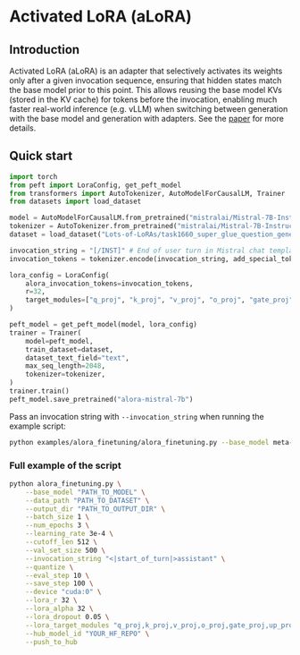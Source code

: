 # Activated LoRA (aLoRA)

## Introduction
Activated LoRA (aLoRA) is an adapter that selectively activates its weights only after a given invocation sequence, ensuring that hidden states match the base model prior to this point. This allows reusing the base model KVs (stored in the KV cache) for tokens before the invocation,
enabling much faster real-world inference (e.g. vLLM) when switching between generation with the base model and generation with adapters.
See the [paper](https://huggingface.co/papers/2504.12397) for more details.

## Quick start
```python
import torch
from peft import LoraConfig, get_peft_model
from transformers import AutoTokenizer, AutoModelForCausalLM, Trainer
from datasets import load_dataset

model = AutoModelForCausalLM.from_pretrained("mistralai/Mistral-7B-Instruct-v0.3", device_map="cuda")
tokenizer = AutoTokenizer.from_pretrained("mistralai/Mistral-7B-Instruct-v0.3")
dataset = load_dataset("Lots-of-LoRAs/task1660_super_glue_question_generation", split="train")

invocation_string = "[/INST]" # End of user turn in Mistral chat template
invocation_tokens = tokenizer.encode(invocation_string, add_special_tokens=False)

lora_config = LoraConfig(
    alora_invocation_tokens=invocation_tokens,
    r=32,
    target_modules=["q_proj", "k_proj", "v_proj", "o_proj", "gate_proj", "up_proj", "down_proj"],
)

peft_model = get_peft_model(model, lora_config)
trainer = Trainer(
    model=peft_model,
    train_dataset=dataset,
    dataset_text_field="text",
    max_seq_length=2048,
    tokenizer=tokenizer,
)
trainer.train()
peft_model.save_pretrained("alora-mistral-7b")
```

Pass an invocation string with `--invocation_string` when running the example
script:
```bash
python examples/alora_finetuning/alora_finetuning.py --base_model meta-llama/Meta-Llama-3-8B --data_path timdettmers/openassistant-guanaco --invocation_string "<|start_of_turn|>assistant"
```

### Full example of the script
```bash
python alora_finetuning.py \
    --base_model "PATH_TO_MODEL" \
    --data_path "PATH_TO_DATASET" \
    --output_dir "PATH_TO_OUTPUT_DIR" \
    --batch_size 1 \
    --num_epochs 3 \
    --learning_rate 3e-4 \
    --cutoff_len 512 \
    --val_set_size 500 \
    --invocation_string "<|start_of_turn|>assistant" \
    --quantize \
    --eval_step 10 \
    --save_step 100 \
    --device "cuda:0" \
    --lora_r 32 \
    --lora_alpha 32 \
    --lora_dropout 0.05 \
    --lora_target_modules "q_proj,k_proj,v_proj,o_proj,gate_proj,up_proj,down_proj" \
    --hub_model_id "YOUR_HF_REPO" \
    --push_to_hub
```